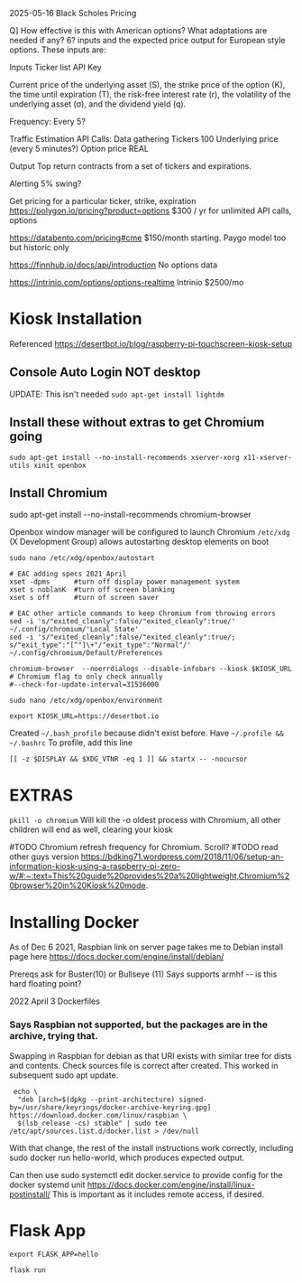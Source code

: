2025-05-16
Black Scholes Pricing

Q] How effective is this with American options? What adaptations are needed if any?
6? inputs and the expected price output for European style options. These inputs are: 

Inputs
  Ticker list
  API Key

Current price of the underlying asset (S),
the strike price of the option (K), 
the time until expiration (T), 
the risk-free interest rate (r), 
the volatility of the underlying asset (σ), and 
the dividend yield (q). 


Frequency: Every 5?

Traffic Estimation
  API Calls: Data gathering
  Tickers 100
  Underlying price (every 5 minutes?)
  Option price REAL


Output
  Top return contracts from a set of tickers and expirations.

Alerting
  5% swing? 



Get pricing for a particular ticker, strike, expiration
https://polygon.io/pricing?product=options
  $300 / yr for unlimited API calls, options

https://databento.com/pricing#cme
  $150/month starting. Paygo model too but historic only

https://finnhub.io/docs/api/introduction
  No options data

https://intrinio.com/options/options-realtime
  Intrinio
  $2500/mo

# Kiosk Installation

Referenced https://desertbot.io/blog/raspberry-pi-touchscreen-kiosk-setup

## Console Auto Login NOT desktop
UPDATE: This isn't needed  ` sudo apt-get install lightdm `


## Install these without extras to get Chromium going
` sudo apt-get install --no-install-recommends xserver-xorg x11-xserver-utils xinit openbox `


## Install Chromium
sudo apt-get install --no-install-recommends chromium-browser

Openbox window manager will be configured to launch Chromium
` /etc/xdg  `
(X Development Group) allows autostarting desktop elements on boot

` sudo nano /etc/xdg/openbox/autostart `
```
# EAC adding specs 2021 April
xset -dpms      #turn off display power management system
xset s noblanK  #turn off screen blanking
xset s off      #turn of screen saver

# EAC other article commands to keep Chromium from throwing errors 
sed -i 's/"exited_cleanly":false/"exited_cleanly":true/' ~/.config/chromium/'Local State'
sed -i 's/"exited_cleanly":false/"exited_cleanly":true/; s/"exit_type":"[^"]\+"/"exit_type":"Normal"/' ~/.config/chromium/Default/Preferences

chromium-browser  --noerrdialogs --disable-infobars --kiosk $KIOSK_URL
# Chromium flag to only check annually
#--check-for-update-interval=31536000 
```

` sudo nano /etc/xdg/openbox/environment `
```
export KIOSK_URL=https://desertbot.io
```

Created ```~/.bash_profile``` because didn't exist before. Have ```~/.profile && ~/.bashrc```
To profile, add this line
```
[[ -z $DISPLAY && $XDG_VTNR -eq 1 ]] && startx -- -nocursor
```

# EXTRAS
``` pkill -o chromium ``` Will kill the -o oldest process with Chromium, all other children will end as well, clearing your kiosk


#TODO Chromium refresh frequency for Chromium. Scroll?
#TODO read other guys version https://bdking71.wordpress.com/2018/11/06/setup-an-information-kiosk-using-a-raspberry-pi-zero-w/#:~:text=This%20guide%20provides%20a%20lightweight,Chromium%20browser%20in%20Kiosk%20mode.

# Installing Docker

As of Dec 6 2021,  Raspbian link on server page takes me to Debian install page here
https://docs.docker.com/engine/install/debian/

Prereqs ask for Buster(10) or Bullseye (11)
Says supports armhf  -- is this hard floating point?

2022 April 3  Dockerfiles

### Says Raspbian not supported, but the packages are in the archive, trying that.

Swapping in Raspbian for debian as that URI exists with similar tree for dists and contents. Check sources file is correct after created. This worked in subsequent sudo apt update.
```
 echo \
  "deb [arch=$(dpkg --print-architecture) signed-by=/usr/share/keyrings/docker-archive-keyring.gpg] https://download.docker.com/linux/raspbian \
  $(lsb_release -cs) stable" | sudo tee /etc/apt/sources.list.d/docker.list > /dev/null
```

With that change, the rest of the install instructions work correctly, including sudo docker run hello-world, which produces expected output.

Can then use sudo systemctl edit docker.service to provide config for the docker systemd unit
https://docs.docker.com/engine/install/linux-postinstall/
This is important as it includes remote access, if desired.

# Flask App

`export FLASK_APP=hello`

`flask run`